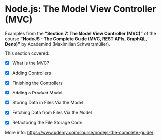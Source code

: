 # Node.js: The Model View Controller (MVC)

Examples from the **"Section 7: The Model View Controller (MVC)"** of the course **"NodeJS - The Complete Guide (MVC, REST APIs, GraphQL, Deno)"** by Academind (Maximilian Schwarzmüller).

This section covered:

- [x] What is the MVC?
- [x] Adding Controllers
- [x] Finishing the Controllers
- [x] Adding a Product Model
- [x] Storing Data in Files Via the Model
- [x] Fetching Data from Files Via the Model
- [x] Refactoring the File Storage Code


More info: https://www.udemy.com/course/nodejs-the-complete-guide/
